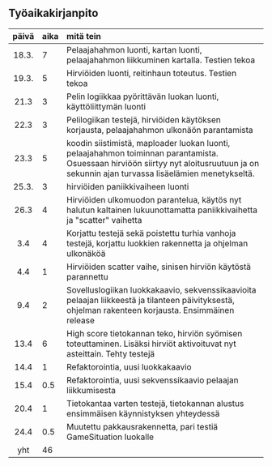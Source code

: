 ## Työaikakirjanpito
| päivä | aika | mitä tein  |
| :----:|:-----| :-----|
| 18.3. | 7   | Pelaajahahmon luonti, kartan luonti, pelaajahahmon liikkuminen kartalla. Testien tekoa|
| 19.3. |5   | Hirviöiden luonti, reitinhaun toteutus. Testien tekoa |
| 21.3 | 3    | Pelin logiikkaa pyörittävän luokan luonti, käyttöliittymän luonti|
| 22.3  | 3    | Pelilogiikan testejä, hirviöiden käytöksen korjausta, pelaajahahmon ulkonäön parantamista|
| 23.3  | 5   | koodin siistimistä, maploader luokan luonti, pelaajahahmon toiminnan parantamista. Osuessaan hirviöön siirtyy nyt aloitusruutuun ja on sekunnin ajan turvassa lisäelämien menetykseltä. |
| 25.3. | 3    | hirviöiden paniikkivaiheen luonti |
| 26.3  | 4    | Hirviöiden ulkomuodon parantelua, käytös nyt halutun kaltainen lukuunottamatta paniikkivaihetta ja "scatter" vaihetta|
| 3.4 | 4 | Korjattu testejä sekä poistettu turhia vanhoja testejä, korjattu luokkien rakennetta ja ohjelman ulkonäköä |
| 4.4 | 1 | Hirviöiden scatter vaihe, sinisen hirviön käytöstä parannettu |
| 9.4 | 2 | Sovelluslogiikan luokkakaavio, sekvenssikaavioita pelaajan liikkeestä ja tilanteen päivityksestä, ohjelman rakenteen korjausta. Ensimmäinen release |
| 13.4 | 6 | High score tietokannan teko, hirviön syömisen toteuttaminen. Lisäksi hirviöt aktivoituvat nyt asteittain. Tehty testejä  |
| 14.4 | 1 | Refaktorointia, uusi luokkakaavio |
| 15.4 | 0.5 | Refaktorointia, uusi sekvenssikaavio pelaajan liikkumisesta|
| 20.4 | 1 | Tietokantaa varten testejä, tietokannan alustus ensimmäisen käynnistyksen yhteydessä|
| 24.4 | 0.5 | Muutettu pakkausrakennetta, pari testiä GameSituation luokalle |
| yht   | 46  | | 
